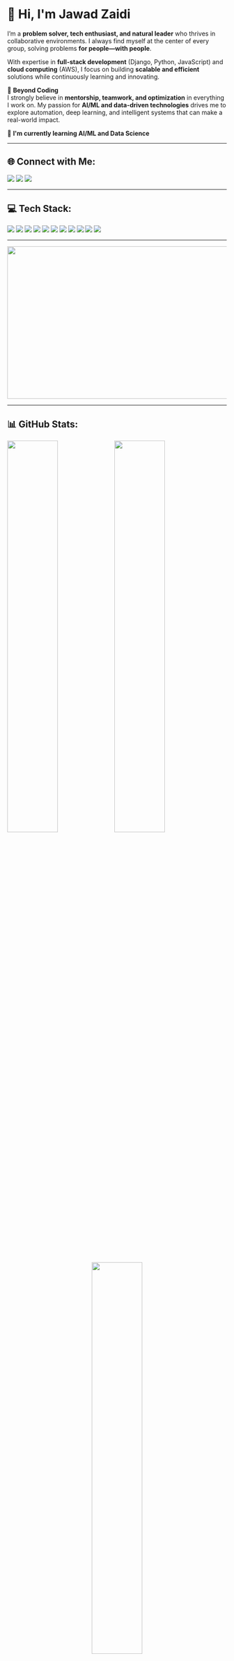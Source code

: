 # 💫 Hi, I'm Jawad Zaidi  
I’m a **problem solver, tech enthusiast, and natural leader** who thrives in collaborative environments. I always find myself at the center of every group, solving problems **for people—with people**.  

With expertise in **full-stack development** (Django, Python, JavaScript) and **cloud computing** (AWS), I focus on building **scalable and efficient** solutions while continuously learning and innovating.  

🚀 **Beyond Coding**  
I strongly believe in **mentorship, teamwork, and optimization** in everything I work on. My passion for **AI/ML and data-driven technologies** drives me to explore automation, deep learning, and intelligent systems that can make a real-world impact.  

🚀 **I'm currently learning AI/ML and Data Science**  

---

## 🌐 Connect with Me:  
<p>
  <a href="https://instagram.com/zaixdiii"><img src="https://img.shields.io/badge/Instagram-%23E4405F.svg?style=for-the-badge&logo=Instagram&logoColor=white"></a>
  <a href="https://www.linkedin.com/in/jawad-zaidi-4a2649353/"><img src="https://img.shields.io/badge/LinkedIn-%230077B5.svg?style=for-the-badge&logo=linkedin&logoColor=white"></a>
  <a href="mailto:jawadzaidi026@gmail.com"><img src="https://img.shields.io/badge/Email-D14836?style=for-the-badge&logo=gmail&logoColor=white"></a>
</p>

---

## 💻 Tech Stack:  
<p>
  <img src="https://img.shields.io/badge/c++-%2300599C.svg?style=for-the-badge&logo=c%2B%2B&logoColor=white">
  <img src="https://img.shields.io/badge/javascript-%23323330.svg?style=for-the-badge&logo=javascript&logoColor=%23F7DF1E">
  <img src="https://img.shields.io/badge/html5-%23E34F26.svg?style=for-the-badge&logo=html5&logoColor=white">
  <img src="https://img.shields.io/badge/python-3670A0?style=for-the-badge&logo=python&logoColor=ffdd54">
  <img src="https://img.shields.io/badge/AWS-%23FF9900.svg?style=for-the-badge&logo=amazon-aws&logoColor=white">
  <img src="https://img.shields.io/badge/django-%23092E20.svg?style=for-the-badge&logo=django&logoColor=white">
  <img src="https://img.shields.io/badge/bootstrap-%238511FA.svg?style=for-the-badge&logo=bootstrap&logoColor=white">
  <img src="https://img.shields.io/badge/mysql-4479A1.svg?style=for-the-badge&logo=mysql&logoColor=white">
  <img src="https://img.shields.io/badge/sqlite-%2307405e.svg?style=for-the-badge&logo=sqlite&logoColor=white">
  <img src="https://img.shields.io/badge/git-%23F05033.svg?style=for-the-badge&logo=git&logoColor=white">
  <img src="https://img.shields.io/badge/github-%23121011.svg?style=for-the-badge&logo=github&logoColor=white">
</p>

---

<p align="center">
  <img src="https://i.gifer.com/9viJ.gif" width="700" height="350">
</p>

---

## 📊 GitHub Stats:  
<p justify-content: center>
  <img src="https://github-readme-stats.vercel.app/api?username=jawad-zaidi-026&theme=dark&hide_border=false&include_all_commits=false&count_private=false" width="48%">
  <img src="https://github-readme-streak-stats.herokuapp.com/?user=jawad-zaidi-026&theme=dark&hide_border=false" width="48%">
</p>
<p align="center">
  <img src="https://github-readme-stats.vercel.app/api/top-langs/?username=jawad-zaidi-026&theme=dark&hide_border=false&include_all_commits=false&count_private=false&layout=compact" width="48%">
</p>

---

### ✍️ Random Dev Quote:  
![](https://quotes-github-readme.vercel.app/api?type=horizontal&theme=radical)  

---

<p align="center">
  <a href="https://visitcount.itsvg.in">
    <img src="https://visitcount.itsvg.in/api?id=jawad-zaidi-026&icon=0&color=0">
  </a>
</p>
